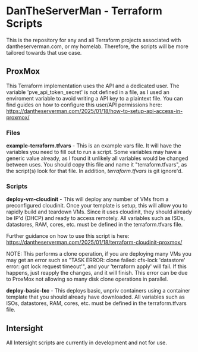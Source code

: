 # DanTheServerMan - Terraform Scripts

This is the repository for any and all Terraform projects associated with dantheserverman.com, or my homelab. Therefore, the scripts will be more tailored towards that use case. 

## **ProxMox**
This Terraform implementation uses the API and a dedicated user. The variable 'pve_api_token_secret' is not defined in a file, as I used an enviroment variable to avoid writing a API key to a plaintext file. You can find guides on how to configure this user/API permissions here: https://dantheserverman.com/2025/01/18/how-to-setup-api-access-in-proxmox/ 

### Files 
**example-terraform.tfvars** - This is an example vars file. It will have the variables you need to fill out to run a script. Some variables may have a generic value already, as I found it unlikely all variables would be changed between uses. You should copy this file and name it "terraform.tfvars", as the script(s) look for that file. In addition, *terraform.tfvars* is git ignore'd.

### Scripts
**deploy-vm-cloudinit** - This will deploy any number of VMs from a preconfigured cloudinit. Once your template is setup, this will allow you to rapidly build and teardown VMs. Since it uses cloudinit, they should already be IP'd (DHCP) and ready to access remotely. All variables such as ISOs, datastores, RAM, cores, etc. must be defined in the terraform.tfvars file.

Further guidance on how to use this script is here: https://dantheserverman.com/2025/01/18/terraform-cloudinit-proxmox/ 

NOTE: This performs a clone operation, if you are deploying many VMs you may get an error such as "TASK ERROR: clone failed: cfs-lock 'datastore' error: got lock request timeout'", and your 'terraform apply' will fail. If this happens, just reapply the changes, and it will finish. This error can be due to ProxMox not allowing so many disk clone operations in parallel.

**deploy-basic-lxc** - This deploys basic, unpriv containers using a container template that you should already have downloaded. All variables such as ISOs, datastores, RAM, cores, etc. must be defined in the terraform.tfvars file.

## **Intersight**
All Intersight scripts are currently in development and not for use.